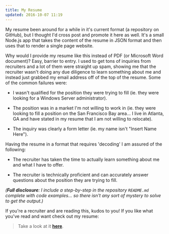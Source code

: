 ```yaml
---
title: My Resume
updated: 2016-10-07 11:19
---
```


My resume been around for a while in it's current format (a repository on GitHub), but I thought I'd cross post and promote it here as well.  It's a small Node.js app that takes the content of the resume in JSON format and then uses that to render a single page website.

Why would I provide my resume like this instead of PDF (or Microsoft Word document)? Easy, barrier to entry. I used to get tons of inquiries from recruiters and a lot of them were straight up spam, showing me that the recruiter wasn't doing any due diligence to learn something about me and instead just grabbed my email address off of the top of the resume.  Some of the common failures were:

* I wasn't qualified for the position they were trying to fill (ie. they were looking for a Windows Server administrator).

* The position was in a market I'm not willing to work in (ie. they were looking to fill a position on the San Francisco Bay area... I live in Atlanta, GA and have stated in my resume that I am not willing to relocate).

* The inquiry was clearly a form letter (ie. my name isn't "Insert Name Here").

Having the resume in a format that requires 'decoding' I am assured of the following:

* The recruiter has taken the time to actually learn something about me and what I have to offer.

* The recruiter is technically proficient and can accurately answer questions about the position they are trying to fill.

_(**Full disclosure**: I include a step-by-step in the repository `README.md` complete with code examples... so there isn't any sort of mystery to solve to get the output.)_

If you're a recruiter and are reading this, kudos to you!  If you like what you've read and want check out my resume:

> Take a look at it [**here**](https://github.com/skingry/resume).

